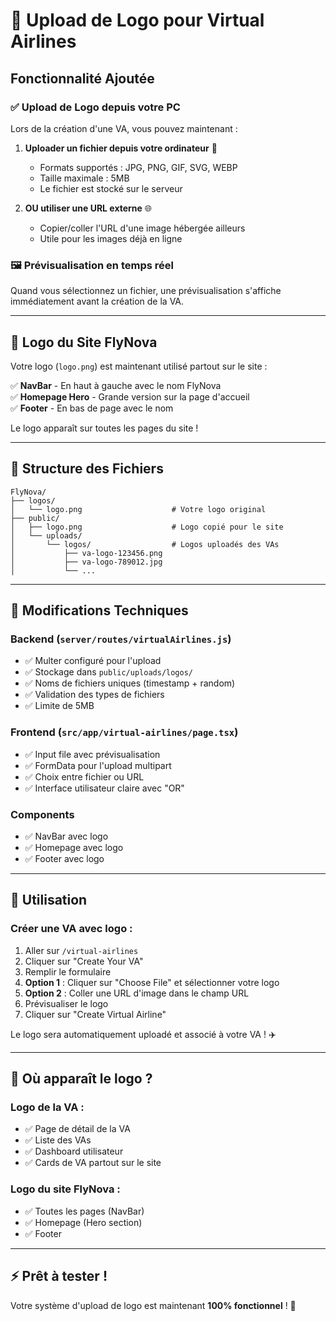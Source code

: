 # 🎨 Upload de Logo pour Virtual Airlines

## Fonctionnalité Ajoutée

### ✅ Upload de Logo depuis votre PC

Lors de la création d'une VA, vous pouvez maintenant :

1. **Uploader un fichier depuis votre ordinateur** 📁
   - Formats supportés : JPG, PNG, GIF, SVG, WEBP
   - Taille maximale : 5MB
   - Le fichier est stocké sur le serveur

2. **OU utiliser une URL externe** 🌐
   - Copier/coller l'URL d'une image hébergée ailleurs
   - Utile pour les images déjà en ligne

### 🖼️ Prévisualisation en temps réel

Quand vous sélectionnez un fichier, une prévisualisation s'affiche immédiatement avant la création de la VA.

---

## 🎨 Logo du Site FlyNova

Votre logo (`logo.png`) est maintenant utilisé partout sur le site :

✅ **NavBar** - En haut à gauche avec le nom FlyNova  
✅ **Homepage Hero** - Grande version sur la page d'accueil  
✅ **Footer** - En bas de page avec le nom  

Le logo apparaît sur toutes les pages du site !

---

## 📂 Structure des Fichiers

```
FlyNova/
├── logos/
│   └── logo.png                    # Votre logo original
├── public/
│   ├── logo.png                    # Logo copié pour le site
│   └── uploads/
│       └── logos/                  # Logos uploadés des VAs
│           ├── va-logo-123456.png
│           ├── va-logo-789012.jpg
│           └── ...
```

---

## 🔧 Modifications Techniques

### Backend (`server/routes/virtualAirlines.js`)
- ✅ Multer configuré pour l'upload
- ✅ Stockage dans `public/uploads/logos/`
- ✅ Noms de fichiers uniques (timestamp + random)
- ✅ Validation des types de fichiers
- ✅ Limite de 5MB

### Frontend (`src/app/virtual-airlines/page.tsx`)
- ✅ Input file avec prévisualisation
- ✅ FormData pour l'upload multipart
- ✅ Choix entre fichier ou URL
- ✅ Interface utilisateur claire avec "OR"

### Components
- ✅ NavBar avec logo
- ✅ Homepage avec logo
- ✅ Footer avec logo

---

## 🎯 Utilisation

### Créer une VA avec logo :

1. Aller sur `/virtual-airlines`
2. Cliquer sur "Create Your VA"
3. Remplir le formulaire
4. **Option 1** : Cliquer sur "Choose File" et sélectionner votre logo
5. **Option 2** : Coller une URL d'image dans le champ URL
6. Prévisualiser le logo
7. Cliquer sur "Create Virtual Airline"

Le logo sera automatiquement uploadé et associé à votre VA ! ✈️

---

## 📸 Où apparaît le logo ?

### Logo de la VA :
- ✅ Page de détail de la VA
- ✅ Liste des VAs
- ✅ Dashboard utilisateur
- ✅ Cards de VA partout sur le site

### Logo du site FlyNova :
- ✅ Toutes les pages (NavBar)
- ✅ Homepage (Hero section)
- ✅ Footer

---

## ⚡ Prêt à tester !

Votre système d'upload de logo est maintenant **100% fonctionnel** ! 🎉

